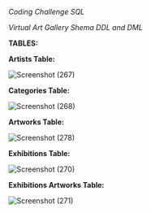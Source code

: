 _Coding Challenge SQL_

_Virtual Art Gallery Shema DDL and DML_

**TABLES:**

**Artists Table:**

![Screenshot (267)](https://github.com/user-attachments/assets/6bf50861-6a7f-4495-9143-8da570c00320)




**Categories Table:**


![Screenshot (268)](https://github.com/user-attachments/assets/92126d3a-670e-4cd9-bcca-99fe58184394)


**Artworks Table:**


![Screenshot (278)](https://github.com/user-attachments/assets/a8a69cd4-4b3e-4728-bf10-f1f6272c37f3)


**Exhibitions Table:**


![Screenshot (270)](https://github.com/user-attachments/assets/99b77492-8a7b-4f2e-8e3b-36777df6996e)


**Exhibitions Artworks Table:**


![Screenshot (271)](https://github.com/user-attachments/assets/e6b117a2-ac54-4653-8d0e-8e7427330a4e)
